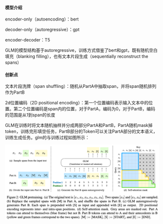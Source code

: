 #### 模型介绍

encoder-only（autoencoding）：bert

decoder-only（autoregressive）：gpt

encoder-decoder：T5

GLM的模型结构基于autoregressive，训练方式借鉴了bert和gpt，既有随机空白填充（blanking filling），也有文本片段生成（sequentially reconstruct the spans）



#### 创新点

文本片段洗牌（span shuffling）：随机从PartA中抽取span，并将span随机排列作为PartB

2d位置编码（2D positional encoding）：第一个位置编码表示输入文本中的位置。第二个位置编码是span内的位置，对于PartA，编码为0，对于PartB，编码的范围是从1到span的长度

GLM在训练时将文本随机抽样并分成两部分PartA和PartB，PartA随机mask掉token，训练完形填空任务，PartB部分的Token可以关注PartA部分的文本语义，训练生成任务。glm的与训练过程如图所示：

![](image/glm.png)